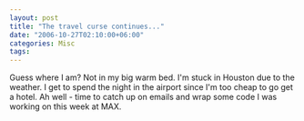 ```yaml
---
layout: post
title: "The travel curse continues..."
date: "2006-10-27T02:10:00+06:00"
categories: Misc 
tags: 
---
```


Guess where I am? Not in my big warm bed. I'm stuck in Houston due to the weather. I get to spend the night in the airport since I'm too cheap to go get a hotel. Ah well - time to catch up on emails and wrap some code I was working on this week at MAX.